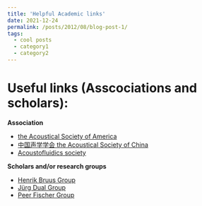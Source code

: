 ```yaml
---
title: 'Helpful Academic links'
date: 2021-12-24
permalink: /posts/2012/08/blog-post-1/
tags:
  - cool posts
  - category1
  - category2
---
```


Useful links (Asscociations and scholars):
======
**Association**
* [the Acoustical Society of America](https://acousticalsociety.org/)
* [中国声学学会 the Acoustical Society of China](https://www.aschina.org.cn/)
* [Acoustofluidics society](https://www.acoustofluidics.net/about/acoustofluidics_society.html)

**Scholars and/or research groups**
* [Henrik Bruus Group](https://www.staff.dtu.dk/bruus/researchgroup)
* [‪Jürg Dual‬ Group](https://expdyn.ethz.ch/)
* [‪Peer Fischer‬ Group](https://pf.is.mpg.de/)

